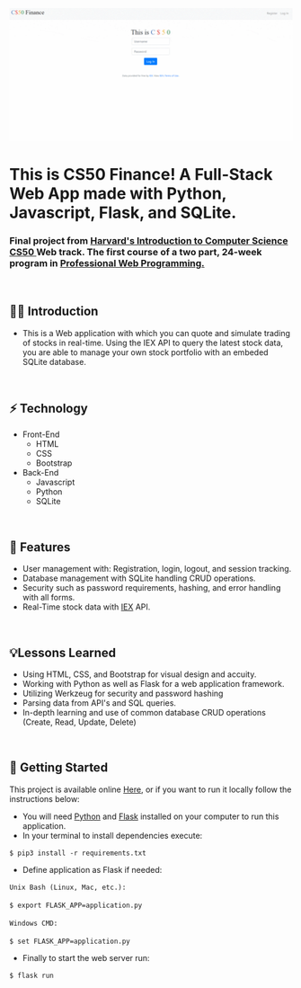 ![](https://github.com/Matthewpco/Matthewpco.github.io/blob/main/cs50-finance-gif.gif?raw=true)

# This is CS50 Finance! A Full-Stack Web App made with Python, Javascript, Flask, and SQLite.
### Final project from [ Harvard's Introduction to Computer Science CS50 ](https://www.edx.org/course/cs50s-introduction-to-computer-science) Web track. The first course of a two part, 24-week program in [Professional Web Programming.](https://www.edx.org/professional-certificate/harvardx-computer-science-for-web-programming) 

<br>

## 🙋‍♂️ Introduction 

- This is a Web application with which you can quote and simulate trading of stocks in real-time. Using the IEX API to query the latest stock data, you are able to manage your own stock portfolio with an embeded SQLite database.    

<br>

## ⚡ Technology
- Front-End
    - HTML
    - CSS
    - Bootstrap
- Back-End
    - Javascript
    - Python
    - SQLite

<br>

## 📜 Features
-	User management with: Registration, login, logout, and session tracking.
-	Database management with SQLite handling CRUD operations. 
-   Security such as password requirements, hashing, and error handling with all forms.
-	Real-Time stock data with [IEX](iexcloud.io/) API.

<br>

## 💡Lessons Learned
- Using HTML, CSS, and Bootstrap for visual design and accuity.
- Working with Python as well as Flask for a web application framework.
- Utilizing Werkzeug for security and password hashing
- Parsing data from API's and SQL queries.
- In-depth learning and use of common database CRUD operations (Create, Read, Update, Delete)

<br>

## 🚀 Getting Started
This project is available online [Here](https://harvard-cs50-finance.herokuapp.com/), or if you want to run it locally follow the instructions below:

- You will need [Python](https://www.python.org/downloads/) and [Flask](https://flask.palletsprojects.com/en/1.1.x/installation/) installed on your computer to run this application.
- In your terminal to install dependencies execute:
```
$ pip3 install -r requirements.txt
```
- Define application as Flask if needed:
```
Unix Bash (Linux, Mac, etc.):

$ export FLASK_APP=application.py

Windows CMD:

$ set FLASK_APP=application.py
```
- Finally to start the web server run:
```
$ flask run 
```


<br>
